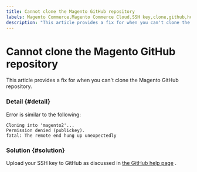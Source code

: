 ```yaml
---
title: Cannot clone the Magento GitHub repository
labels: Magento Commerce,Magento Commerce Cloud,SSH key,clone,github,how to,repository
description: "This article provides a fix for when you can't clone the Magento GitHub repository."
---
```


# Cannot clone the Magento GitHub repository

This article provides a fix for when you can't clone the Magento GitHub repository.

### Detail {#detail}

Error is similar to the following:

```terminal
Cloning into 'magento2'...
Permission denied (publickey).
fatal: The remote end hung up unexpectedly
```

### Solution {#solution}

Upload your SSH key to GitHub as discussed in [the GitHub help page](https://help.github.com/articles/generating-ssh-keys) .